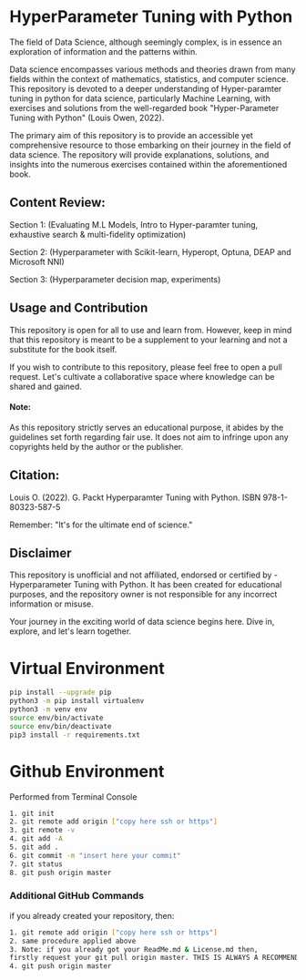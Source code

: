 # HyperParameter Tuning with Python

The field of Data Science, although seemingly complex, is in essence an exploration of information and the patterns within.

Data science encompasses various methods and theories drawn from many fields within the context of mathematics, statistics, and computer science. This repository is devoted to a deeper understanding of Hyper-paramter tuning in python for data science, particularly Machine Learning, with exercises and solutions from the well-regarded book "Hyper-Parameter Tuning with Python" (Louis Owen, 2022).

The primary aim of this repository is to provide an accessible yet comprehensive resource to those embarking on their journey in the field of data science. The repository will provide explanations, solutions, and insights into the numerous exercises contained within the aforementioned book.

## Content Review:
Section 1: (Evaluating M.L Models, Intro to Hyper-paramter tuning, exhaustive search & multi-fidelity optimization)

Section 2: (Hyperparameter with Scikit-learn, Hyperopt, Optuna, DEAP and Microsoft NNI)

Section 3: (Hyperparameter decision map, experiments)

## Usage and Contribution

This repository is open for all to use and learn from. However, keep in mind that this repository is meant to be a supplement to your learning and not a substitute for the book itself.

If you wish to contribute to this repository, please feel free to open a pull request. Let's cultivate a collaborative space where knowledge can be shared and gained.

#### Note:
As this repository strictly serves an educational purpose, it abides by the guidelines set forth regarding fair use. 
It does not aim to infringe upon any copyrights held by the author or the publisher.

## Citation:
Louis O. (2022).  G. Packt  Hyperparamter Tuning with Python. ISBN 978-1-80323-587-5

Remember: "It's for the ultimate end of science."

## Disclaimer
This repository is unofficial and not affiliated, endorsed or certified by  - Hyperparameter Tuning with Python.
It has been created for educational purposes, and the repository owner is not responsible for any incorrect information or misuse.

Your journey in the exciting world of data science begins here. Dive in, explore, and let's learn together.


# Virtual Environment
```sh
pip install --upgrade pip
python3 -m pip install virtualenv
python3 -m venv env
source env/bin/activate
source env/bin/deactivate
pip3 install -r requirements.txt
```

# Github Environment

Performed from Terminal Console
```sh
1. git init
2. git remote add origin ["copy here ssh or https"]
3. git remote -v
4. git add -A
5. git add .
6. git commit -m "insert here your commit"
7. git status
8. git push origin master
```

### Additional GitHub Commands
if you already created your repository, then:
```sh
1. git remote add origin ["copy here ssh or https"] 
2. same procedure applied above
3. Note: if you already got your ReadMe.md & License.md then,
firstly request your git pull origin master. THIS IS ALWAYS A RECOMMENDED PRACTICE.
4. git push origin master
```
